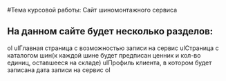 #Тема курсовой работы: Сайт шиномонтажного сервиса
## На данном сайте будет несколько разделов:
ol
ulГлавная страница с возможностью записи на сервис
ulСтраница с каталогом шин(к каждой шине будет предписан ценник и кол-во единиц, оставшееся на складе)
ulПрофиль клиента, в котором будет записана дата записи на сервис
ol
